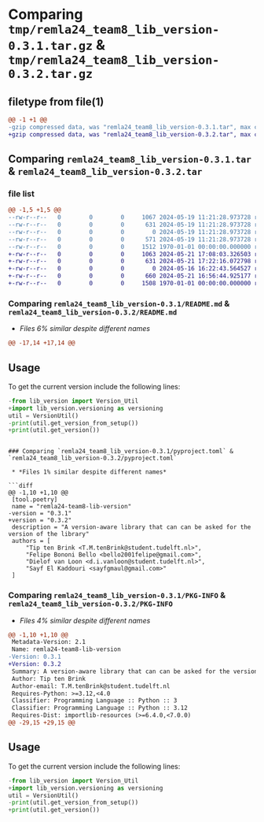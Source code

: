 # Comparing `tmp/remla24_team8_lib_version-0.3.1.tar.gz` & `tmp/remla24_team8_lib_version-0.3.2.tar.gz`

## filetype from file(1)

```diff
@@ -1 +1 @@
-gzip compressed data, was "remla24_team8_lib_version-0.3.1.tar", max compression
+gzip compressed data, was "remla24_team8_lib_version-0.3.2.tar", max compression
```

## Comparing `remla24_team8_lib_version-0.3.1.tar` & `remla24_team8_lib_version-0.3.2.tar`

### file list

```diff
@@ -1,5 +1,5 @@
--rw-r--r--   0        0        0     1067 2024-05-19 11:21:28.973728 remla24_team8_lib_version-0.3.1/README.md
--rw-r--r--   0        0        0      631 2024-05-19 11:21:28.973728 remla24_team8_lib_version-0.3.1/pyproject.toml
--rw-r--r--   0        0        0        0 2024-05-19 11:21:28.973728 remla24_team8_lib_version-0.3.1/src/lib_version/__init__.py
--rw-r--r--   0        0        0      571 2024-05-19 11:21:28.973728 remla24_team8_lib_version-0.3.1/src/lib_version/versioning.py
--rw-r--r--   0        0        0     1512 1970-01-01 00:00:00.000000 remla24_team8_lib_version-0.3.1/PKG-INFO
+-rw-r--r--   0        0        0     1063 2024-05-21 17:08:03.326503 remla24_team8_lib_version-0.3.2/README.md
+-rw-r--r--   0        0        0      631 2024-05-21 17:22:16.072798 remla24_team8_lib_version-0.3.2/pyproject.toml
+-rw-r--r--   0        0        0        0 2024-05-16 16:22:43.564527 remla24_team8_lib_version-0.3.2/src/lib_version/__init__.py
+-rw-r--r--   0        0        0      660 2024-05-21 16:56:44.925177 remla24_team8_lib_version-0.3.2/src/lib_version/versioning.py
+-rw-r--r--   0        0        0     1508 1970-01-01 00:00:00.000000 remla24_team8_lib_version-0.3.2/PKG-INFO
```

### Comparing `remla24_team8_lib_version-0.3.1/README.md` & `remla24_team8_lib_version-0.3.2/README.md`

 * *Files 6% similar despite different names*

```diff
@@ -17,14 +17,14 @@
 ```
 
 ## Usage
 
 To get the current version include the following lines:
 
 ```python
-from lib_version import Version_Util
+import lib_version.versioning as versioning
 util = VersionUtil()
-print(util.get_version_from_setup())
+print(util.get_version())
 ```
```

### Comparing `remla24_team8_lib_version-0.3.1/pyproject.toml` & `remla24_team8_lib_version-0.3.2/pyproject.toml`

 * *Files 1% similar despite different names*

```diff
@@ -1,10 +1,10 @@
 [tool.poetry]
 name = "remla24-team8-lib-version"
-version = "0.3.1"
+version = "0.3.2"
 description = "A version-aware library that can can be asked for the version of the library"
 authors = [
     "Tip ten Brink <T.M.tenBrink@student.tudelft.nl>", 
     "Felipe Bononi Bello <bello2001felipe@gmail.com>", 
     "Dielof van Loon <d.i.vanloon@student.tudelft.nl>", 
     "Sayf El Kaddouri <sayfgmaul@gmail.com>"
 ]
```

### Comparing `remla24_team8_lib_version-0.3.1/PKG-INFO` & `remla24_team8_lib_version-0.3.2/PKG-INFO`

 * *Files 4% similar despite different names*

```diff
@@ -1,10 +1,10 @@
 Metadata-Version: 2.1
 Name: remla24-team8-lib-version
-Version: 0.3.1
+Version: 0.3.2
 Summary: A version-aware library that can can be asked for the version of the library
 Author: Tip ten Brink
 Author-email: T.M.tenBrink@student.tudelft.nl
 Requires-Python: >=3.12,<4.0
 Classifier: Programming Language :: Python :: 3
 Classifier: Programming Language :: Python :: 3.12
 Requires-Dist: importlib-resources (>=6.4.0,<7.0.0)
@@ -29,15 +29,15 @@
 ```
 
 ## Usage
 
 To get the current version include the following lines:
 
 ```python
-from lib_version import Version_Util
+import lib_version.versioning as versioning
 util = VersionUtil()
-print(util.get_version_from_setup())
+print(util.get_version())
 ```
```

